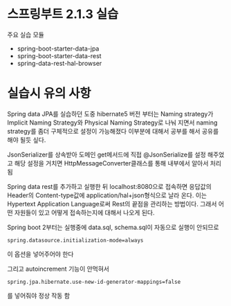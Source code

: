 # 스프링부트 2.1.3 실습
주요 실습 모듈
* spring-boot-starter-data-jpa
* spring-boot-starter-data-rest
* spring-data-rest-hal-browser

# 실습시 유의 사항
Spring data JPA를 실습하던 도중 hibernate5 버전 부터는
Naming strategy가 Implicit Naming Strategy와 Physical Naming Strategy로 나눠 지면서 naming strategy를 좀더 구체적으로 설정이 가능해졌다
이부분에 대해서 공부를 해서 공유를 해야 될듯 싶다.

JsonSerializer를 상속받아 도메인 get메서드에 직접 @JsonSerialize를 설정 해주었고
해당 설정을 거치면 HttpMessageConverter<T>클래스를 통해 내부에서 알아서 처리됨

Spring data rest를 추가하고 실행한 뒤 localhost:8080으로 접속하면
응답값의 Header의 Content-type값에 application/hal+json형식으로 날라 온다.
이는 Hypertext Application Language로써 Rest의 끝점을 관리하는 방법이다.
그래서 어떤 자원들이 있고 어떻게 접속하는지에 대해서 나오게 된다.

Spring boot 2부터는 실행중에 data.sql, schema.sql이 자동으로 실행이 안되므로
```properties
spring.datasource.initialization-mode=always
```
이 옵션을 넣어주어야 한다

그리고 autoincrement 기능이 안먹혀서
```properties
spring.jpa.hibernate.use-new-id-generator-mappings=false
```
를 넣어줘야 정상 작동 함